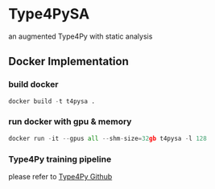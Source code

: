 # Type4PySA
an augmented Type4Py with static analysis

## Docker Implementation

### build docker
```python
docker build -t t4pysa .
```

### run docker with gpu & memory
```python
docker run -it --gpus all --shm-size=32gb t4pysa -l 128 
```


### Type4Py training pipeline
please refer to [Type4Py Github](https://github.com/LangFeng0912/type4py)